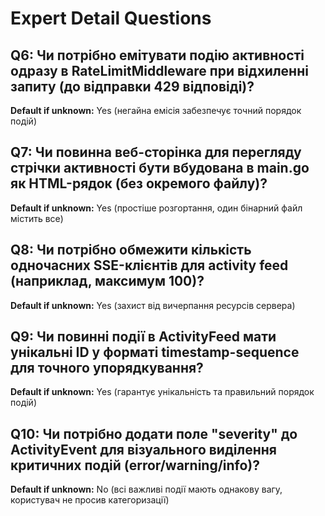 # Expert Detail Questions

## Q6: Чи потрібно емітувати подію активності одразу в RateLimitMiddleware при відхиленні запиту (до відправки 429 відповіді)?
**Default if unknown:** Yes (негайна емісія забезпечує точний порядок подій)

## Q7: Чи повинна веб-сторінка для перегляду стрічки активності бути вбудована в main.go як HTML-рядок (без окремого файлу)?
**Default if unknown:** Yes (простіше розгортання, один бінарний файл містить все)

## Q8: Чи потрібно обмежити кількість одночасних SSE-клієнтів для activity feed (наприклад, максимум 100)?
**Default if unknown:** Yes (захист від вичерпання ресурсів сервера)

## Q9: Чи повинні події в ActivityFeed мати унікальні ID у форматі timestamp-sequence для точного упорядкування?
**Default if unknown:** Yes (гарантує унікальність та правильний порядок подій)

## Q10: Чи потрібно додати поле "severity" до ActivityEvent для візуального виділення критичних подій (error/warning/info)?
**Default if unknown:** No (всі важливі події мають однакову вагу, користувач не просив категоризації)